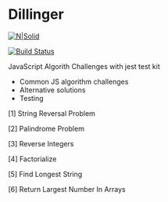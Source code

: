 # Dillinger

[![N|Solid](https://cldup.com/dTxpPi9lDf.thumb.png)](https://nodesource.com/products/nsolid)

[![Build Status](https://travis-ci.org/joemccann/dillinger.svg?branch=master)](https://travis-ci.org/joemccann/dillinger)

JavaScript Algorith Challenges with jest test kit

- Common JS algorithm challenges
- Alternative solutions
- Testing

[1] String Reversal Problem

[2] Palindrome Problem

[3] Reverse Integers

[4] Factorialize

[5] Find Longest String

[6] Return Largest Number In Arrays
